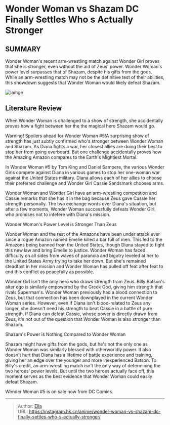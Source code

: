 # Wonder Woman vs Shazam DC Finally Settles Who s Actually Stronger


## SUMMARY 



  Wonder Woman&#39;s recent arm-wrestling match against Wonder Girl proves that she is stronger, even without the aid of Zeus&#39; power.   Wonder Woman&#39;s power level surpasses that of Shazam, despite his gifts from the gods.   While an arm-wrestling match may not be the definitive test of their abilities, this showdown suggests that Wonder Woman would likely defeat Shazam.  

![iamge](https://static1.srcdn.com/wordpress/wp-content/uploads/2023/03/wonder-woman-and-shazam.jpg)

## Literature Review

When Wonder Woman is challenged to a show of strength, she accidentally proves how a fight between her the the magical hero Shazam would go.




Warning! Spoilers ahead for Wonder Woman #5!A surprising show of strength has just subtly confirmed who&#39;s stronger between Wonder Woman and Shazam. As Diana fights a war, her closest allies are doing their best to stop her from going overboard. But one challenge accidentally proves how the Amazing Amazon compares to the Earth&#39;s Mightiest Mortal.




In Wonder Woman #5 by Tom King and Daniel Sampere, the various Wonder Girls compete against Diana in various games to stop her one-woman war against the United States military. Diana allows each of her allies to choose their preferred challenge and Wonder Girl Cassie Sandsmark chooses arms.

          

Wonder Woman and Wonder Girl have an arm-wrestling competition and Cassie remarks that she has it in the bag because Zeus gave Cassie her strength personally. The two exchange words over Diana&#39;s situation, but after a few moments, Wonder Woman successfully defeats Wonder Girl, who promises not to intefere with Diana&#39;s mission.


 Wonder Woman&#39;s Power Level is Stronger Than Zeus 
          




Wonder Woman and the rest of the Amazons have been under attack ever since a rogue Amazon named Emelie killed a bar full of men. This led to the Amazons being banned from the United States, though Diana stayed to fight this new law and bring Emelie to justice. Wonder Woman has faced difficulty on all sides from waves of paranoia and bigotry leveled at her to the United States Army trying to take her down. But she&#39;s remained steadfast in her mission and Wonder Woman has pulled off feat after feat to end this conflict as peacefully as possible.

Wonder Girl isn&#39;t the only hero who draws strength from Zeus. Billy Batson&#39;s alter ego is similarly empowered by the Greek God, giving him strength that rivals Superman&#39;s. Wonder Woman previously had a blood connection to Zeus, but that connection has been downplayed in the current Wonder Woman series. However, even if Diana isn&#39;t blood-related to Zeus any longer, she doesn&#39;t need his strength to beat Cassie in a battle of pure strength. If Diana can defeat Cassie, whose power is directly drawn from Zeus, it&#39;s not out of the question that Wonder Woman is also stronger than Shazam.






 Shazam&#39;s Power is Nothing Compared to Wonder Woman 
          

Shazam might have gifts from the gods, but he&#39;s not the only one as Wonder Woman was similarly blessed with otherworldly power. It also doesn&#39;t hurt that Diana has a lifetime of battle experience and training, giving her an edge over the younger and more inexperienced Batson. To Billy&#39;s credit, an arm-wrestling match isn&#39;t the only way of determining the two heroes&#39; power levels. But until the two heroes actually face off, this moment serves as the best evidence that Wonder Woman could easily defeat Shazam.

Wonder Woman #5 is on sale now from DC Comics.



---

> Author: [Ella](https://instagram.hk.cn/)  
> URL: https://instagram.hk.cn/anime/wonder-woman-vs-shazam-dc-finally-settles-who-s-actually-stronger/  


